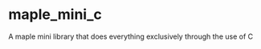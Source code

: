 maple_mini_c
============

A maple mini library that does everything exclusively through the use of C 